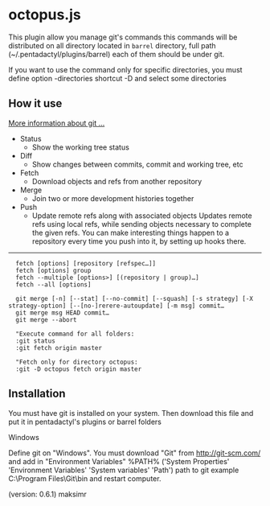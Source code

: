 octopus.js
============

This plugin allow you manage git's commands
this commands will be distributed on all directory located in `barrel` directory,
full path (~/.pentadactyl/plugins/barrel) each of them should be under git.

If you want to use the command only for specific directories,
you must define option -directories shortcut -D and
select some directories

How it use
----------

[More information about git ...](http://git-scm.com/)

* Status
  * Show the working tree status
* Diff
  * Show changes between commits, commit and working tree, etc
* Fetch
  * Download objects and refs from another repository
* Merge
  * Join two or more development histories together
* Push
  * Update remote refs along with associated objects Updates remote refs using local refs, while sending objects necessary to complete the given refs.  You can make interesting things happen to a repository every time you push into it, by setting up hooks there.

----------

```git
  fetch [options] [repository [refspec…]]
  fetch [options] group
  fetch --multiple [options>] [(repository | group)…]
  fetch --all [options]
```

```git
  git merge [-n] [--stat] [--no-commit] [--squash] [-s strategy] [-X strategy-option] [--[no-]rerere-autoupdate] [-m msg] commit…
  git merge msg HEAD commit…
  git merge --abort
```

```vim
  "Execute command for all folders:
  :git status
  :git fetch origin master
```

```vim
  "Fetch only for directory octopus:
  :git -D octopus fetch origin master
```


Installation
------------

You must have git is installed on your system.
Then download this file and put it in pentadactyl's plugins or barrel folders

Windows

Define git on "Windows". You must download "Git" from http://git-scm.com/
and add in "Environment Variables" %PATH%
('System Properties' 'Environment Variables' 'System variables' 'Path') path to git
example C:\Program Files\Git\bin and restart computer.



(version: 0.6.1) maksimr
